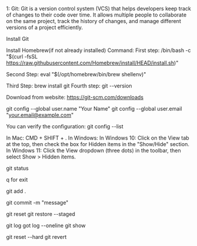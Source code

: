 <!-- Step to Learn Git and GitHub -->


1: Git: Git is a version control system (VCS) that helps developers keep track of changes to their code over time. It allows multiple people to collaborate on the same project, track the history of changes, and manage different versions of a project efficiently.




Install Git


<!-- 1: On Mac: -->




Install Homebrew(if not already installed)
Command:
First step: /bin/bash -c "$(curl -fsSL https://raw.githubusercontent.com/Homebrew/install/HEAD/install.sh)"


Second Step: eval "$(/opt/homebrew/bin/brew shellenv)"


Third Step: brew install git
Fourth step: git --version


<!-- On Windows -->


Download from website: https://git-scm.com/downloads






<!-- ****************************************** -->






<!-- Configure git -->


git config --global user.name "Your Name"
git config --global user.email "your.email@example.com"




You can verify the configuration:
git config --list




<!-- How to see hidden folder -->
In Mac: CMD + SHIFT + .
In Windows:
In Windows 10: Click on the View tab at the top, then check the box for Hidden items in the "Show/Hide" section.
In Windows 11: Click the View dropdown (three dots) in the toolbar, then select Show > Hidden items.


<!-- **************************** -->


git status
<!-- What changes are staged , not staged, untracked-->


<!-- git diff -->
q for exit
<!-- What has been changed line by line in your report. -->
<!-- it will show which parts of the report have been edited but are not yet staged for commit. -->






<!--Add file to staging area  -->
git add .


<!--Commit file -->
git commit -m "message"


<!-- Remove file from staging area -->
git reset <file>
git restore --staged <file>


<!-- Get logs of commit -->
git log
got log --oneline
git show <hash>




<!-- Revert the changes -->
git reset --hard <hashCode>
git revert <hashcode>











